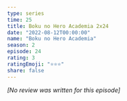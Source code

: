 ```yaml
---
type: series
time: 25
title: Boku no Hero Academia 2x24
date: "2022-08-12T00:00:00"
name: "Boku no Hero Academia"
season: 2
episode: 24
rating: 3
ratingEmoji: "⭐️⭐️⭐️"
share: false
---
```


_[No review was written for this episode]_
